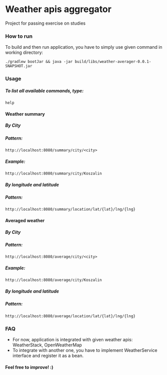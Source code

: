 # Weather apis aggregator
Project for passing exercise on studies

### How to run
To build and then run application, you have to simply use given command in working directory:
```shell script
./gradlew bootJar && java -jar build/libs/weather-averager-0.0.1-SNAPSHOT.jar
```

### Usage
##### To list all available commands, type:
```shell script
help
```

#### Weather summary
##### By City
##### Pattern:
```shell script
http://localhost:8080/summary/city/<city>
```
##### Example: 
```shell script
http://localhost:8080/summary/city/Koszalin
```
##### By longitude and latitude
##### Pattern:
```shell script
http://localhost:8080/summary/location/lat/{lat}/lng/{lng}
```


#### Averaged weather
##### By City
##### Pattern:
```shell script
http://localhost:8080/average/city/<city>
```
##### Example: 
```shell script
http://localhost:8080/average/city/Koszalin
```

##### By longitude and latitude
##### Pattern:
```shell script
http://localhost:8080/average/location/lat/{lat}/lng/{lng}
```

### FAQ
- For now, application is integrated with given weather apis: WeatherStack, OpenWeatherMap
- To integrate with another one, you have to implement WeatherService interface and register it as a bean.



#### Feel free to improve! :)